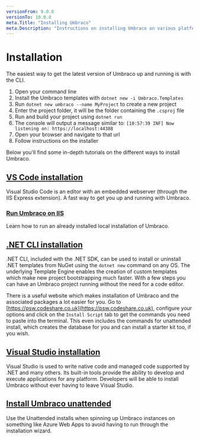 ```yaml
---
versionFrom: 9.0.0
versionTo: 10.0.0
meta.Title: "Installing Umbraco"
meta.Description: "Instructions on installing Umbraco on various platforms using various tools."
---
```


# Installation

The easiest way to get the latest version of Umbraco up and running is with the CLI.

1. Open your command line
2. Install the Umbraco templates with `dotnet new -i Umbraco.Templates`
3. Run `dotnet new umbraco --name MyProject` to create a new project
4. Enter the project folder, it will be the folder containing the `.csproj` file
5. Run and build your project using `dotnet run`
6. The console will output a message similar to: `[10:57:39 INF] Now listening on: https://localhost:44388`
7. Open your browser and navigate to that url
8. Follow instructions on the installer

Below you'll find some in-depth tutorials on the different ways to install Umbraco.

## [VS Code installation](install-umbraco-with-vs-code.md)

Visual Studio Code is an editor with an embedded webserver (through the IIS Express extension). A fast way to get you up and running with Umbraco.

### [Run Umbraco on IIS](iis.md)

Learn how to run an already installed local installation of Umbraco.

## [.NET CLI installation](install-umbraco-with-templates.md)

.NET CLI, included with the .NET SDK, can be used to install or uninstall .NET templates from NuGet using the `dotnet new` command on any OS. The underlying Template Engine enables the creation of custom templates which make new project bootstrapping much faster. With a few steps you can have an Umbraco project running without the need for a code editor.

There is a useful website which makes installation of Umbraco and the associated packages a lot easier for you. Go to [https://psw.codeshare.co.uk](https://psw.codeshare.co.uk), configure your options and click on the `Install Script` tab to get the commands you need to paste into the terminal. This even includes the commands for unattended install, which creates the database for you and can install a starter kit too, if you wish.

## [Visual Studio installation](visual-studio.md)

Visual Studio is used to write native code and managed code supported by .NET and many others.
Its built-in tools provide the ability to develop and execute applications for any platform. Developers will be able to install Umbraco without ever having to leave Visual Studio.

## [Install Umbraco unattended](Unattended-Install.md)

Use the Unattended installs when spinning up Umbraco instances on something like Azure Web Apps to avoid having to run through the installation wizard.

